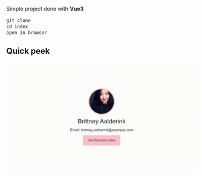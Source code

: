 Simple project done with **Vue3**

```
git clone
cd index
open in browser
```

## Quick peek
<p>
  <img src="Random_user_generator.gif" width="600"/>
</p>